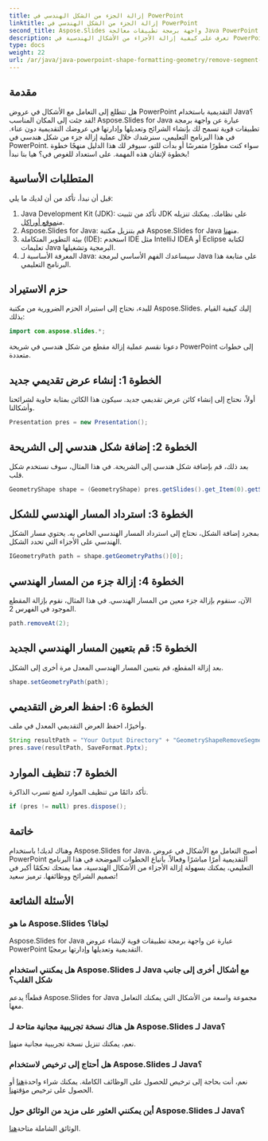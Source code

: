 ```yaml
---
title: إزالة الجزء من الشكل الهندسي في PowerPoint
linktitle: إزالة الجزء من الشكل الهندسي في PowerPoint
second_title: Aspose.Slides واجهة برمجة تطبيقات معالجة Java PowerPoint
description: تعرف على كيفية إزالة الأجزاء من الأشكال الهندسية في PowerPoint باستخدام Aspose.Slides لـ Java من خلال دليلنا التفصيلي خطوة بخطوة.
type: docs
weight: 22
url: /ar/java/java-powerpoint-shape-formatting-geometry/remove-segment-geometry-shape-powerpoint/
---
```

## مقدمة
هل تتطلع إلى التعامل مع الأشكال في عروض PowerPoint التقديمية باستخدام Java؟ لقد جئت إلى المكان المناسب! Aspose.Slides for Java عبارة عن واجهة برمجة تطبيقات قوية تسمح لك بإنشاء الشرائح وتعديلها وإدارتها في عروضك التقديمية دون عناء. في هذا البرنامج التعليمي، سنرشدك خلال عملية إزالة جزء من شكل هندسي في PowerPoint. سواء كنت مطورًا متمرسًا أو بدأت للتو، سيوفر لك هذا الدليل منهجًا خطوة بخطوة لإتقان هذه المهمة. على استعداد للغوص في؟ هيا بنا نبدأ!
## المتطلبات الأساسية
قبل أن نبدأ، تأكد من أن لديك ما يلي:
1.  Java Development Kit (JDK): تأكد من تثبيت JDK على نظامك. يمكنك تنزيله من[موقع أوراكل](https://www.oracle.com/java/technologies/javase-downloads.html).
2.  Aspose.Slides for Java: قم بتنزيل مكتبة Aspose.Slides for Java من[هنا](https://releases.aspose.com/slides/java/).
3. بيئة التطوير المتكاملة (IDE): استخدم IDE مثل IntelliJ IDEA أو Eclipse لكتابة تعليمات Java البرمجية وتشغيلها.
4. المعرفة الأساسية لـ Java: سيساعدك الفهم الأساسي لبرمجة Java على متابعة هذا البرنامج التعليمي.
## حزم الاستيراد
للبدء، نحتاج إلى استيراد الحزم الضرورية من مكتبة Aspose.Slides. إليك كيفية القيام بذلك:
```java
import com.aspose.slides.*;

```
دعونا نقسم عملية إزالة مقطع من شكل هندسي في شريحة PowerPoint إلى خطوات متعددة.
## الخطوة 1: إنشاء عرض تقديمي جديد
أولاً، نحتاج إلى إنشاء كائن عرض تقديمي جديد. سيكون هذا الكائن بمثابة حاوية لشرائحنا وأشكالنا.
```java
Presentation pres = new Presentation();
```
## الخطوة 2: إضافة شكل هندسي إلى الشريحة
بعد ذلك، قم بإضافة شكل هندسي إلى الشريحة. في هذا المثال، سوف نستخدم شكل قلب.
```java
GeometryShape shape = (GeometryShape) pres.getSlides().get_Item(0).getShapes().addAutoShape(ShapeType.Heart, 100, 100, 300, 300);
```
## الخطوة 3: استرداد المسار الهندسي للشكل
بمجرد إضافة الشكل، نحتاج إلى استرداد المسار الهندسي الخاص به. يحتوي مسار الشكل الهندسي على الأجزاء التي تحدد الشكل.
```java
IGeometryPath path = shape.getGeometryPaths()[0];
```
## الخطوة 4: إزالة جزء من المسار الهندسي
الآن، سنقوم بإزالة جزء معين من المسار الهندسي. في هذا المثال، نقوم بإزالة المقطع الموجود في الفهرس 2.
```java
path.removeAt(2);
```
## الخطوة 5: قم بتعيين المسار الهندسي الجديد
بعد إزالة المقطع، قم بتعيين المسار الهندسي المعدل مرة أخرى إلى الشكل.
```java
shape.setGeometryPath(path);
```
## الخطوة 6: احفظ العرض التقديمي
وأخيرًا، احفظ العرض التقديمي المعدل في ملف.
```java
String resultPath = "Your Output Directory" + "GeometryShapeRemoveSegment.pptx";
pres.save(resultPath, SaveFormat.Pptx);
```
## الخطوة 7: تنظيف الموارد
تأكد دائمًا من تنظيف الموارد لمنع تسرب الذاكرة.
```java
if (pres != null) pres.dispose();
```
## خاتمة
وهناك لديك! باستخدام Aspose.Slides for Java، أصبح التعامل مع الأشكال في عروض PowerPoint التقديمية أمرًا مباشرًا وفعالاً. باتباع الخطوات الموضحة في هذا البرنامج التعليمي، يمكنك بسهولة إزالة الأجزاء من الأشكال الهندسية، مما يمنحك تحكمًا أكبر في تصميم الشرائح ووظائفها. ترميز سعيد!
## الأسئلة الشائعة
### ما هو Aspose.Slides لجافا؟
Aspose.Slides for Java عبارة عن واجهة برمجة تطبيقات قوية لإنشاء عروض PowerPoint التقديمية وتعديلها وإدارتها برمجيًا.
### هل يمكنني استخدام Aspose.Slides لـ Java مع أشكال أخرى إلى جانب شكل القلب؟
قطعاً! يدعم Aspose.Slides for Java مجموعة واسعة من الأشكال التي يمكنك التعامل معها.
### هل هناك نسخة تجريبية مجانية متاحة لـ Aspose.Slides لـ Java؟
 نعم، يمكنك تنزيل نسخة تجريبية مجانية من[هنا](https://releases.aspose.com/).
### هل أحتاج إلى ترخيص لاستخدام Aspose.Slides لـ Java؟
 نعم، أنت بحاجة إلى ترخيص للحصول على الوظائف الكاملة. يمكنك شراء واحدة[هنا](https://purchase.aspose.com/buy) أو الحصول على ترخيص مؤقت[هنا](https://purchase.aspose.com/temporary-license/).
### أين يمكنني العثور على مزيد من الوثائق حول Aspose.Slides لـ Java؟
 الوثائق الشاملة متاحة[هنا](https://reference.aspose.com/slides/java/).